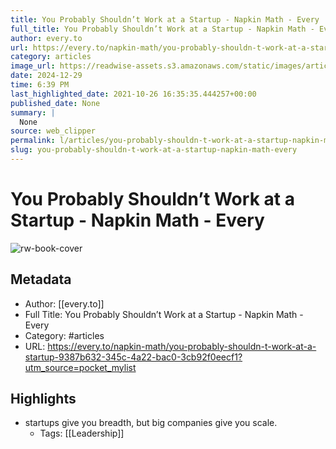 ```yaml
---
title: You Probably Shouldn’t Work at a Startup - Napkin Math - Every
full_title: You Probably Shouldn’t Work at a Startup - Napkin Math - Every
author: every.to
url: https://every.to/napkin-math/you-probably-shouldn-t-work-at-a-startup-9387b632-345c-4a22-bac0-3cb92f0eecf1?utm_source=pocket_mylist
category: articles
image_url: https://readwise-assets.s3.amazonaws.com/static/images/article3.5c705a01b476.png
date: 2024-12-29
time: 6:39 PM
last_highlighted_date: 2021-10-26 16:35:35.444257+00:00
published_date: None
summary: |
  None
source: web_clipper
permalink: l/articles/you-probably-shouldn-t-work-at-a-startup-napkin-math-every
slug: you-probably-shouldn-t-work-at-a-startup-napkin-math-every
---
```

# You Probably Shouldn’t Work at a Startup - Napkin Math - Every

![rw-book-cover](https://readwise-assets.s3.amazonaws.com/static/images/article3.5c705a01b476.png)

## Metadata
- Author: [[every.to]]
- Full Title: You Probably Shouldn’t Work at a Startup - Napkin Math - Every
- Category: #articles
- URL: https://every.to/napkin-math/you-probably-shouldn-t-work-at-a-startup-9387b632-345c-4a22-bac0-3cb92f0eecf1?utm_source=pocket_mylist

## Highlights
- startups give you breadth, but big companies give you scale.
    - Tags: [[Leadership]] 


